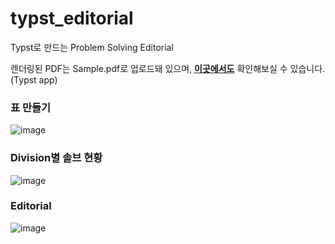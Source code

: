 # typst_editorial
Typst로 만드는 Problem Solving Editorial

렌더링된 PDF는 Sample.pdf로 업로드돼 있으며, [**이곳에서도**](https://typst.app/project/r3toPCLkZyU5f_JLaGgfoc) 확인해보실 수 있습니다. (Typst app)

### 표 만들기
![image](https://github.com/donghoony/typst_editorial/assets/31026350/769d9c11-a5a4-4781-96f1-cb9c2ebc432f)

### Division별 솔브 현황
![image](https://github.com/donghoony/typst_editorial/assets/31026350/966244be-729d-487c-8073-6395b54210a2)

### Editorial
![image](https://github.com/donghoony/typst_editorial/assets/31026350/76fb9c28-7bd8-48ba-97ad-12e844189875)

